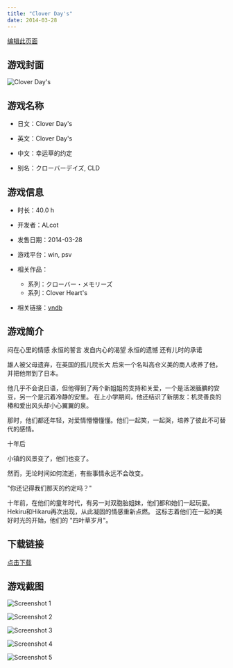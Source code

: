 ```yaml
---
title: "Clover Day's"
date: 2014-03-28
---
```

[编辑此页面](https://github.com/ACG-3/ADV3-source/blob/main/source/_posts/games/Clover%20Day%27s.md)

## 游戏封面

![Clover Day's](https%3A//pan.timero.xyz/onedrive/img_lib_001/Clover%20Day%27s_cover.avif)


## 游戏名称

- 日文：Clover Day's
- 英文：Clover Day's
- 中文：幸运草的约定

- 别名：クローバーデイズ, CLD


## 游戏信息

- 时长：40.0 h
- 开发者：ALcot
- 发售日期：2014-03-28
- 游戏平台：win, psv
- 相关作品：
   - 系列：クローバー・メモリーズ
   - 系列：Clover Heart's

- 相关链接：[vndb](https://vndb.org/v13325)


## 游戏简介

闷在心里的情感
永恒的誓言
发自内心的渴望
永恒的遗憾
还有儿时的承诺

雄人被父母遗弃，在英国的孤儿院长大 后来一个名叫高仓义美的商人收养了他，并把他带到了日本。

他几乎不会说日语，但他得到了两个新姐姐的支持和关爱，一个是活泼腼腆的安豆，另一个是沉着冷静的安里。
在上小学期间，他还结识了新朋友：机灵善良的椿和爱出风头却小心翼翼的泉。

那时，他们都还年轻，对爱情懵懵懂懂。他们一起笑，一起哭，培养了彼此不可替代的感情。

十年后

小镇的风景变了，他们也变了。

然而，无论时间如何流逝，有些事情永远不会改变。

"你还记得我们那天的约定吗？"

十年前，在他们的童年时代，有另一对双胞胎姐妹，他们都和她们一起玩耍。
Hekiru和Hikaru再次出现，从此凝固的情感重新点燃。
这标志着他们在一起的美好时光的开始，他们的 "四叶草岁月"。




## 下载链接

[点击下载](https://pan.timero.xyz/onedrive/adv_lib_001/Clover%20Day%27s)


## 游戏截图


![Screenshot 1](https%3A//pan.timero.xyz/onedrive/img_lib_001/Clover%20Day%27s_Screenshot_1.avif)

![Screenshot 2](https%3A//pan.timero.xyz/onedrive/img_lib_001/Clover%20Day%27s_Screenshot_2.avif)

![Screenshot 3](https%3A//pan.timero.xyz/onedrive/img_lib_001/Clover%20Day%27s_Screenshot_3.avif)

![Screenshot 4](https%3A//pan.timero.xyz/onedrive/img_lib_001/Clover%20Day%27s_Screenshot_4.avif)

![Screenshot 5](https%3A//pan.timero.xyz/onedrive/img_lib_001/Clover%20Day%27s_Screenshot_5.avif)

